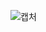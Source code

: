 ![캡처](https://user-images.githubusercontent.com/114385037/201598414-5df9c911-4944-44e7-af59-960c17e49dad.JPG)
